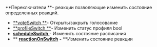 
**Переключатели **- реакции позволяющие изменить состояние определенных реакций.


 * [**voteSwitch **](/docs-test/ph/QNext-admin-reaction-voteOpen-05-03)- Открыть/закрыть голосование
 * [**profileSwitch **](/docs-test/ph/QNext-admin-reaction-profileSwitch-09-13)- Изменить статус профиля bool
 * [**scheduleSwitch**  ](/docs-test/ph/QNext-admin-reaction-scheduleOn-05-09)- Изменить состояние расписания
* ** **[**reactionOnSwitch**](/docs-test/ph/QNext-admin-reaction-reactionSwitch-11-25)** **-** **Изменить состояние реакции

